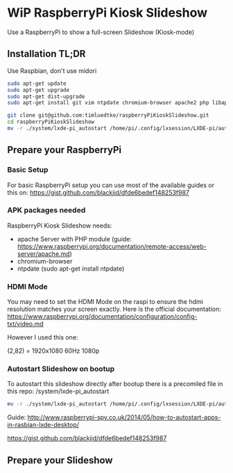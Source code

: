 # WiP RaspberryPi Kiosk Slideshow
Use a RaspberryPi to show a full-screen Slideshow (Kiosk-mode)


## Installation TL;DR
Use Raspbian, don't use midori
```bash
sudo apt-get update
sudo apt-get upgrade
sudo apt-get dist-upgrade
sudo apt-get install git vim ntpdate chromium-browser apache2 php libapache2-mod-php -y

git clone git@github.com:timluedtke/raspberryPiKioskSlideshow.git
cd raspberryPiKioskSlideshow
mv -r ./system/lxde-pi_autostart /home/pi/.config/lxsession/LXDE-pi/autostart

```

## Prepare your RaspberryPi
### Basic Setup
For basic RaspberryPi setup you can use most of the available guides or this on:
https://gist.github.com/blackjid/dfde6bedef148253f987

### APK packages needed
RaspberryPi Kiosk Slideshow needs:
- apache Server with PHP module (guide: https://www.raspberrypi.org/documentation/remote-access/web-server/apache.md)
- chromium-browser
- ntpdate (sudo apt-get install ntpdate)

### HDMI Mode
You may need to set the HDMI Mode on the raspi to ensure the hdmi resolution matches your screen exactly. Here is the official documentation:
https://www.raspberrypi.org/documentation/configuration/config-txt/video.md

However I used this one:

(2,82) = 1920x1080	60Hz	1080p

### Autostart Slideshow on bootup
To autostart this slideshow directly after bootup there is a precomiled file in this repo: 
/system/lxde-pi_autostart

```bash
mv -r ./system/lxde-pi_autostart /home/pi/.config/lxsession/LXDE-pi/autostart
```

Guide: http://www.raspberrypi-spy.co.uk/2014/05/how-to-autostart-apps-in-rasbian-lxde-desktop/


https://gist.github.com/blackjid/dfde6bedef148253f987

## Prepare your Slideshow

